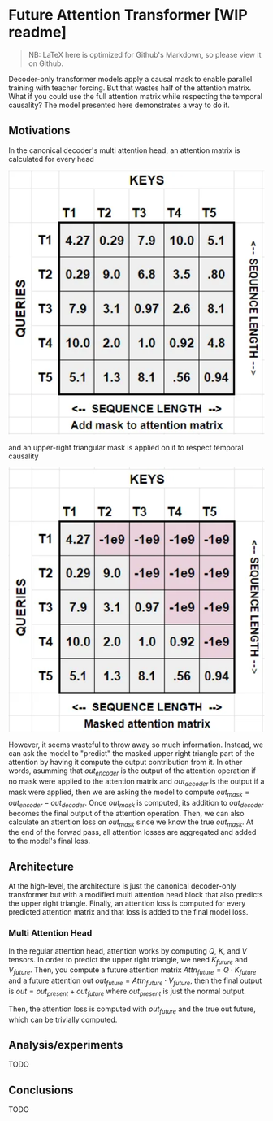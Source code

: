 # Future Attention Transformer [WIP readme]
> NB: LaTeX here is optimized for Github's Markdown, so please view it on Github.

Decoder-only transformer models apply a causal mask to enable parallel training with teacher forcing. But that wastes half of the attention matrix. What if you could use the full attention matrix while respecting the temporal causality? The model presented here demonstrates a way to do it.

## Motivations

In the canonical decoder's multi attention head, an attention matrix is calculated for every head

![sdasd](assets/matrix_2.png)

and an upper-right triangular mask is applied on it to respect temporal causality

![sdasd](assets/matrix_3.png)

However, it seems wasteful to throw away so much information. Instead, we can ask the model to "predict" the masked upper right triangle part of the attention by having it compute the output contribution from it. In other words, asumming that $out_{encoder}$ is the output of the attention operation if no mask were applied to the attention matrix and $out_{decoder}$ is the output if a mask were applied, then we are asking the model to compute $out_{mask} = out_{encoder} - out_{decoder}$. Once $out_{mask}$ is computed, its addition to $out_{decoder}$ becomes the final output of the attention operation. Then, we can also calculate an attention loss on $out_{mask}$ since we know the true $out_{mask}$. At the end of the forwad pass, all attention losses are aggregated and added to the model's final loss.

## Architecture

At the high-level, the architecture is just the canonical decoder-only transformer but with a modified multi attention head block that also predicts the upper right triangle. Finally, an attention loss is computed for every predicted attention matrix and that loss is added to the final model loss.

### Multi Attention Head

In the regular attention head, attention works by computing $Q$, $K$, and $V$ tensors. In order to predict the upper right triangle, we need $K_{future}$ and $V_{future}$. Then, you compute a future attention matrix $Attn_{future} = Q \cdot K_{future}$ and a future attention out $out_{future} = Attn_{future} \cdot  V_{future}$, then the final output is $out = out_{present} + out_{future}$ where $out_{present}$ is just the normal output.

Then, the attention loss is computed with $out_{future}$ and the true out future, which can be trivially computed.

## Analysis/experiments

TODO

## Conclusions

TODO